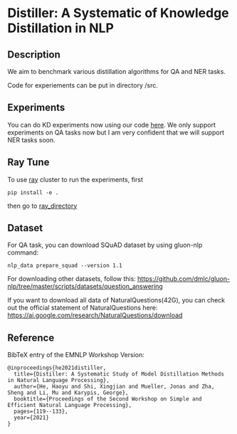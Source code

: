 # Distiller: A Systematic of Knowledge Distillation in NLP



## Description 

We aim to benchmark various distillation algorithms for QA and NER tasks. 

Code for experiements can be put in directory /src.

## Experiments

You can do KD experiments now using our code [here](experiments/). We only support experiments on QA tasks now but I am very confident that we will support NER tasks soon.

## Ray Tune

To use [ray](https://docs.ray.io/en/master/index.html) cluster to run the experiments, first

```shell
pip install -e .
```

then go to [ray_directory](ray_directory) 

## Dataset

For QA task, you can download SQuAD dataset by using gluon-nlp command:

``` shell
nlp_data prepare_squad --version 1.1
```

For downloading other datasets, follow this: https://github.com/dmlc/gluon-nlp/tree/master/scripts/datasets/question_answering

If you want to download all data of NaturalQuestions(42G), you can check out the official statement of NaturalQuestions here: https://ai.google.com/research/NaturalQuestions/download



## Reference
BibTeX entry of the EMNLP Workshop Version:
```
@inproceedings{he2021distiller,
  title={Distiller: A Systematic Study of Model Distillation Methods in Natural Language Processing},
  author={He, Haoyu and Shi, Xingjian and Mueller, Jonas and Zha, Sheng and Li, Mu and Karypis, George},
  booktitle={Proceedings of the Second Workshop on Simple and Efficient Natural Language Processing},
  pages={119--133},
  year={2021}
}

